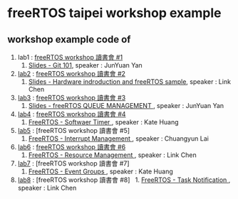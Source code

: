 freeRTOS taipei workshop example
===

## workshop example code of
1. lab1 : [freeRTOS workshop 讀書會 #1](https://freertos.kktix.cc/events/9aafb3c1)
   1. [Slides - Git 101](http://tech.jyyan.info/slides/git-101/), speaker : JunYuan Yan
1. [lab2](lab2/) : [freeRTOS workshop 讀書會 #2](http://freertos.kktix.cc/events/9aafb3c1-b4e121)
   1. [Slides - Hardware indroduction and freeRTOS sample](https://www.slideshare.net/secret/Nvm9qcRzAK551V), speaker : Link Chen
1. [lab3](lab3/) : [freeRTOS workshop 讀書會 #3](http://freertos.kktix.cc/events/9aafb3c1-b4e121-027966)
   1. [Slides - freeRTOS QUEUE MANAGEMENT ](http://tech.jyyan.info/slides/freeRTOS-Queue-Management/), speaker : JunYuan Yan
1. [lab4](lab4/) : [freeRTOS workshop 讀書會 #4](https://freertos.kktix.cc/events/9aafb3c1-b4e121-027966-dd549c)
   1. [FreeRTOS - Softwaer Timer ](https://1drv.ms/p/s!AmzP4Pt1MRrhiAPkTQY-MBr-ZgMA), speaker : Kate Huang
1. [lab5](Lab5_example_code) : [freeRTOS workshop 讀書會 #5]
   1. [FreeRTOS - Interrupt Management ](Lab5_example_code/Lesson%205.pdf), speaker : Chuangyun Lai
1. [lab6](Lab6_example_code) : [freeRTOS workshop 讀書會 #6](http://freertos.kktix.cc/events/9aafb3c1-b4e121-027966)
   1. [FreeRTOS - Resource Management ](https://www.slideshare.net/ssuser7bffc6/free-rtos-workshop6), speaker : Link Chen
1. [lab7](Lab7_example_code/) : [freeRTOS workshop 讀書會 #7]
   1. [FreeRTOS - Event Groups ](https://1drv.ms/p/s!AmzP4Pt1MRrhiAFIW1gV8NlfLcOn), speaker : Kate Huang
1. [lab8](Lab8_example_code/) : [freeRTOS workshop 讀書會 #8]
   1. [FreeRTOS - Task Notification ](https://www.slideshare.net/ssuser7bffc6/free-rtos-workshop8), speaker : Link Chen
